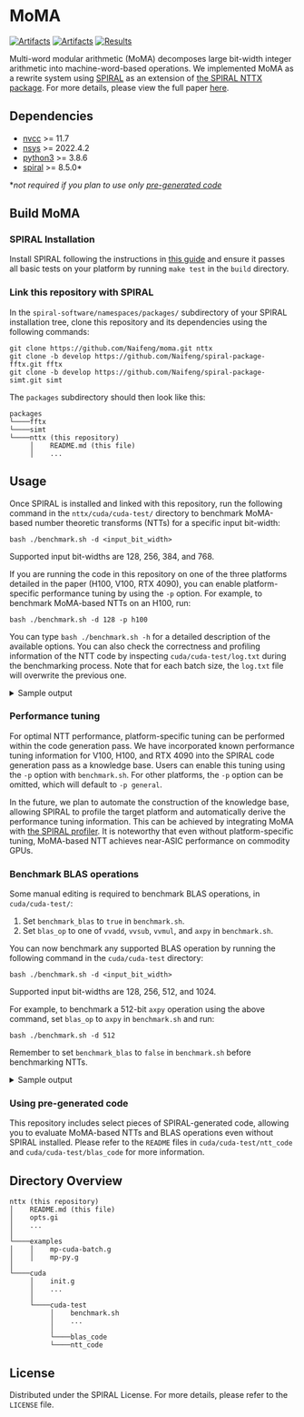 # MoMA

[![Artifacts](https://img.shields.io/badge/Artifacts-Available-268B3A)](https://www.acm.org/publications/policies/artifact-review-and-badging-current)
[![Artifacts](https://img.shields.io/badge/Artifacts-Evaluated:Functional-EE2651)](https://www.acm.org/publications/policies/artifact-review-and-badging-current)
[![Results](https://img.shields.io/badge/Results-Reproduced-253875)](https://www.acm.org/publications/policies/artifact-review-and-badging-current)

Multi-word modular arithmetic (MoMA) decomposes large bit-width integer arithmetic into machine-word-based operations. We implemented MoMA as a rewrite system using [SPIRAL](https://spiral.net/) as an extension of [the SPIRAL NTTX package](https://www.spiral.net/software/nttx.html). For more details, please view the full paper [here](https://dl.acm.org/doi/10.1145/3696443.3708948).

Dependencies
------------

- [nvcc](https://docs.nvidia.com/cuda/cuda-compiler-driver-nvcc/) >= 11.7
- [nsys](https://developer.nvidia.com/nsight-systems) >= 2022.4.2
- [python3](https://www.python.org/about/) >= 3.8.6
- [spiral](https://www.spiral.net/) >= 8.5.0*

\**not required if you plan to use only [pre-generated code](#using-pre-generated-code)*

Build MoMA
------------

### SPIRAL Installation

Install SPIRAL following the instructions in [this guide](https://github.com/spiral-software/spiral-software) and ensure it passes all basic tests on your platform by running `make test` in the `build` directory.

### Link this repository with SPIRAL

In the `spiral-software/namespaces/packages/` subdirectory of your SPIRAL installation tree, clone this repository and its dependencies using the following commands:
```
git clone https://github.com/Naifeng/moma.git nttx
git clone -b develop https://github.com/Naifeng/spiral-package-fftx.git fftx
git clone -b develop https://github.com/Naifeng/spiral-package-simt.git simt
```

The `packages` subdirectory should then look like this:
```
packages
└────fftx
└────simt
└────nttx (this repository)
     │    README.md (this file)
     │    ...
```

Usage
-------

Once SPIRAL is installed and linked with this repository, run the following command in the `nttx/cuda/cuda-test/` directory to benchmark MoMA-based number theoretic transforms (NTTs) for a specific input bit-width:
```
bash ./benchmark.sh -d <input_bit_width>
```
Supported input bit-widths are 128, 256, 384, and 768.

If you are running the code in this repository on one of the three platforms detailed in the paper (H100, V100, RTX 4090), you can enable platform-specific performance tuning by using the `-p` option. For example, to benchmark MoMA-based NTTs on an H100, run:
```
bash ./benchmark.sh -d 128 -p h100
```

You can type `bash ./benchmark.sh -h` for a detailed description of the available options. You can also check the correctness and profiling information of the NTT code by inspecting `cuda/cuda-test/log.txt` during the benchmarking process. Note that for each batch size, the `log.txt` file will overwrite the previous one. 

<details>
  <summary>Sample output</summary>
  <ol>
     The output will be displayed in the terminal window after the benchmark script finishes running. The following is a sample output obtained on an H100 by running the command above:
     <pre>
     ================================================================================
     Results
     ================================================================================
     NTT size [log2]     Runtime per butterfly [ns]    Runtime per NTT [ns]          
     8                   0.010                         11                            
     9                   0.011                         25                            
     10                  0.012                         60                            
     11                  0.023                         256                           
     12                  0.015                         372                           
     13                  0.017                         880                           
     14                  0.014                         1623                          
     15                  0.013                         3220                          
     16                  0.013                         6806                          
     17                  0.013                         14645                         
     18                  0.014                         31897                         
     19                  0.014                         68754                         
     20                  0.015                         155018                        
     21                  0.015                         324608                        
     22                  0.014                         663467                       
</pre>
  </ol>
</details>


### Performance tuning

For optimal NTT performance, platform-specific tuning can be performed within the code generation pass. We have incorporated known performance tuning information for V100, H100, and RTX 4090 into the SPIRAL code generation pass as a knowledge base. Users can enable this tuning using the `-p` option with `benchmark.sh`. For other platforms, the `-p` option can be omitted, which will default to `-p general`.

In the future, we plan to automate the construction of the knowledge base, allowing SPIRAL to profile the target platform and automatically derive the performance tuning information. This can be achieved by integrating MoMA with [the SPIRAL profiler](https://spiral-software.github.io/spiral-software/profiler/index.html). It is noteworthy that even without platform-specific tuning, MoMA-based NTT achieves near-ASIC performance on commodity GPUs.

### Benchmark BLAS operations

Some manual editing is required to benchmark BLAS operations, in `cuda/cuda-test/`:

1. Set `benchmark_blas` to `true` in `benchmark.sh`.
2. Set `blas_op` to one of `vvadd`, `vvsub`, `vvmul`, and `axpy` in `benchmark.sh`.

You can now benchmark any supported BLAS operation by running the following command in the `cuda/cuda-test` directory:
```
bash ./benchmark.sh -d <input_bit_width>
```
Supported input bit-widths are 128, 256, 512, and 1024.

For example, to benchmark a 512-bit `axpy` operation using the above command, set `blas_op` to `axpy` in `benchmark.sh` and run:
```
bash ./benchmark.sh -d 512
```
Remember to set `benchmark_blas` to `false` in `benchmark.sh` before benchmarking NTTs.

<details>
  <summary>Sample output</summary>
  <ol>
     The sample output on a V100 is as follows:
     <pre>
     ================================================================================
     Results
     ================================================================================
     Vector size [log2]  Runtime per element [ns]      Runtime per operation [ns]    
     8                   0.805                         206                           
</pre>
  </ol>
</details>

### Using pre-generated code

This repository includes select pieces of SPIRAL-generated code, allowing you to evaluate MoMA-based NTTs and BLAS operations even without SPIRAL installed. Please refer to the `README` files in `cuda/cuda-test/ntt_code` and `cuda/cuda-test/blas_code` for more information.

Directory Overview
---------

```
nttx (this repository)
│    README.md (this file)
│    opts.gi    
│    ...
│
└────examples
│    │    mp-cuda-batch.g
│    │    mp-py.g
│ 
└────cuda
     │    init.g
     │    ...
     │
     └────cuda-test
          │    benchmark.sh
          │    ...
          │ 
          └────blas_code
          └────ntt_code
```

License
---------

Distributed under the SPIRAL License. For more details, please refer to the `LICENSE` file.